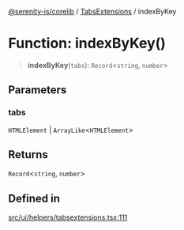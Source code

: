 [@serenity-is/corelib](../../../README.md) / [TabsExtensions](../README.md) / indexByKey

# Function: indexByKey()

> **indexByKey**(`tabs`): `Record`\<`string`, `number`\>

## Parameters

### tabs

`HTMLElement` | `ArrayLike`\<`HTMLElement`\>

## Returns

`Record`\<`string`, `number`\>

## Defined in

[src/ui/helpers/tabsextensions.tsx:111](https://github.com/serenity-is/serenity/blob/master/packages/corelib/src/ui/helpers/tabsextensions.tsx#L111)
